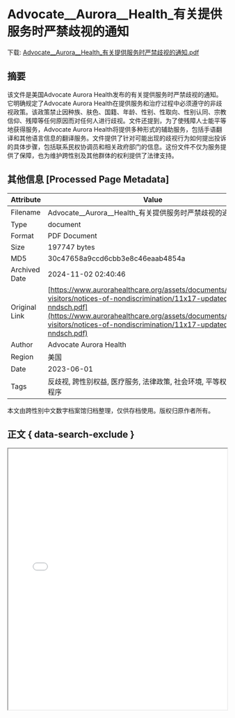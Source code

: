 # Advocate__Aurora__Health_有关提供服务时严禁歧视的通知

<!-- tcd_download_link -->
下载: <a href="../Advocate__Aurora__Health_有关提供服务时严禁歧视的通知.pdf" download>Advocate__Aurora__Health_有关提供服务时严禁歧视的通知.pdf</a>
<!-- tcd_download_link_end -->

## 摘要

<!-- tcd_abstract -->
该文件是美国Advocate Aurora Health发布的有关提供服务时严禁歧视的通知。它明确规定了Advocate Aurora Health在提供服务和治疗过程中必须遵守的非歧视政策。该政策禁止因种族、肤色、国籍、年龄、性别、性取向、性别认同、宗教信仰、残障等任何原因而对任何人进行歧视。文件还提到，为了使残障人士能平等地获得服务，Advocate Aurora Health将提供多种形式的辅助服务，包括手语翻译和其他语言信息的翻译服务。文件提供了针对可能出现的歧视行为如何提出投诉的具体步骤，包括联系民权协调员和相关政府部门的信息。这份文件不仅为服务提供了保障，也为维护跨性别及其他群体的权利提供了法律支持。

<!-- tcd_abstract_end -->

## 其他信息 [Processed Page Metadata]

| Attribute       | Value                                  |
|-----------------|----------------------------------------|
| Filename        | Advocate__Aurora__Health_有关提供服务时严禁歧视的通知.pdf                             |
| Type            | document                                 |
| Format          | PDF Document                               |
| Size            | 197747 bytes                           |
| MD5             | 30c47658a9ccd6cbb3e8c46eaab4854a                                  |
| Archived Date   | 2024-11-02 02:40:46                             |
| Original Link   | [https://www.aurorahealthcare.org/assets/documents/patients-visitors/notices-of-nondiscrimination/11x17-updated-nndsch.pdf](https://www.aurorahealthcare.org/assets/documents/patients-visitors/notices-of-nondiscrimination/11x17-updated-nndsch.pdf)                         |
| Author          | Advocate Aurora Health                               |
| Region          | 美国                               |
| Date            | 2023-06-01                                 |
| Tags            | 反歧视, 跨性别权益, 医疗服务, 法律政策, 社会环境, 平等权利, 投诉程序                                 |

本文由跨性别中文数字档案馆归档整理，仅供存档使用。版权归原作者所有。


## 正文 { data-search-exclude }

<!-- tcd_main_text -->
<iframe src="../Advocate__Aurora__Health_有关提供服务时严禁歧视的通知.pdf" width="100%" height="600px">
    <p>无法显示PDF，请下载查看。</p>
</iframe>
<!-- tcd_main_text_end -->

